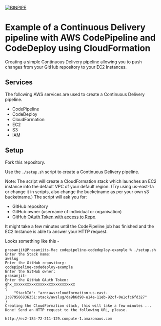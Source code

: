 [![BINPIPE](https://img.shields.io/badge/BINPIPE-YouTube-red)](https://www.youtube.com/channel/UCPTgt4Wo0MAnuzNEEZlk90A?sub_confirmation=1)

# Example of a Continuous Delivery pipeline with AWS CodePipeline and CodeDeploy using CloudFormation

Creating a simple Continuous Delivery pipeline allowing you to push changes from your GitHub repository to your EC2 Instances.

## Services

The following AWS services are used to create a Continuous Delivery pipeline.

* CodePipeline
* CodeDeploy
* CloudFormation
* EC2
* S3
* IAM

## Setup

Fork this repository.

Use the `./setup.sh` script to create a Continuous Delivery pipeline.

Note: The script will create a CloudFormation stack which launches an EC2 instance into the default VPC of your default region. 
(Try using us-east-1a or change it in scripts, also change the bucketname as per your own s3 bucketname.)
The script will ask you for:
* GitHub repository
* GitHub owner (username of individual or organisation)
* GitHub [OAuth Token with access to Repo](https://github.com/settings/tokens).

It might take a few minutes until the CodePipeline job has finished and the EC2 Instance is able to answer your HTTP request.

Looks something like this -

```
prasanjit@Prasanjits-Mac codepipeline-codedeploy-example % ./setup.sh
Enter the Stack name:
awslug
Enter the GitHub repository:
codepipeline-codedeploy-example
Enter the GitHub owner:
prasanjit-
Enter the GitHub OAuth Token:
ghx_xxxxxxxxxxxxxxxxxxxxxxxxxxxx
{
    "StackId": "arn:aws:cloudformation:us-east-1:879566836351:stack/awslug/da9b6d90-e14e-11eb-92cf-0e1cfc6fd327"
}
Creating the CloudFormation stack, this will take a few minutes ...
Done! Send an HTTP request to the following URL, please.

http://ec2-184-72-211-129.compute-1.amazonaws.com
```
